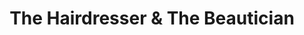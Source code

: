 ---
title: "The Hairdresser & The Beautician"
url: /kings-lynn/the-hairdresser-and-the-beautician/
shop: hairdresser
---